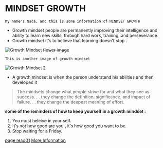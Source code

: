 # MINDSET GROWTH 
` My name's Nada, and this is some information of MINDSET GROWTH `

* Growth mindset people are permanently improving their intelligence and ability to learn new skills, through hard work, training, and perseverance.
* Growth mindset it's to believe that learning doesn't stop .


![Growth Mindset](https://ncph.org/wp-content/uploads/2019/09/43058632290_623a3818a0_o.jpg)
~~flower image~~

```This is another image of growth mindset```


![Growth Mindset 2](https://www.muhlsdk12.org/cms/lib/PA01916549/Centricity/Domain/225/growth%20mindset.JPG)


* A growth mindset is when the person understand his abilities and then developed it 
>The mindsets change what people strive for and what they see as success. . . they change the definition, significance, and impact of failure. . . they change the deepest meaning of effort.

**some of the reminders of how to keep yourself in a growth mindset :**
1. You must beleive in your self.
2. It's not how good  are you , it's how good you want to be.
3. Stop waiting for a Friday.



[page read01](https://nada0795.github.io/reading-note/)
[More Information](https://hbr.org/2016/01/what-having-a-growth-mindset-actually-means)

